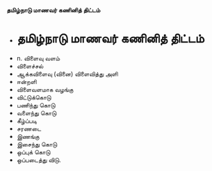 **தமிழ்நாடு மாணவர் கணினித் திட்டம்**
- # தமிழ்நாடு மாணவர் கணினித் திட்டம்
- n. விளைவு வளம்
- விளைச்சல்
- ஆக்கவிளைவு (வினை) விளைவித்து அளி
- ஈன்றளி
- விளைவளமாக வழங்கு
- விட்டுக்கொடு
- பணிந்து கொடு
- வளைந்து கொடு
- கீழ்ப்படி
- சரணடை
- இணங்கு
- இசைந்து கொடு
- ஒப்புக் கொடு
- ஒப்படைத்து விடு.

